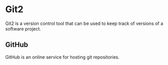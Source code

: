 # Git2

Git2 is a version control tool that can be used to keep track of versions of a software project.

## GitHub

GitHub is an online service for hosting git repositories.
